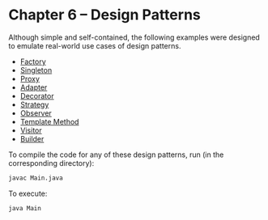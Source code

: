 # Chapter 6 – Design Patterns

Although simple and self-contained, the following examples were designed to emulate real-world use cases of design patterns.

* [Factory](https://github.com/mtov/softengbook-code/blob/main/ch6/Factory-Design-Pattern/Main.java)
* [Singleton](https://github.com/mtov/softengbook-code/blob/main/ch6/Singleton-Design-Pattern/Main.java)
* [Proxy](https://github.com/mtov/softengbook-code/blob/main/ch6/Proxy-Design-Pattern/Main.java)
* [Adapter](https://github.com/mtov/softengbook-code/blob/main/ch6/Adapter-Design-Pattern/Main.java)
* [Decorator](https://github.com/mtov/softengbook-code/blob/main/ch6/Decorator-Design-Pattern/Main.java)
* [Strategy](https://github.com/mtov/softengbook-code/blob/main/ch6/Strategy-Design-Pattern/Main.java)
* [Observer](https://github.com/mtov/softengbook-code/blob/main/ch6/Observer-Design-Pattern/Main.java)
* [Template Method](https://github.com/mtov/softengbook-code/blob/main/ch6/TemplateMethod-Design-Pattern/Main.java)
* [Visitor](https://github.com/mtov/softengbook-code/blob/main/ch6/Visitor-Design-Pattern/Main.java)
* [Builder](https://github.com/mtov/softengbook-code/blob/main/ch6/Builder-Design-Pattern/Main.java)

To compile the code for any of these design patterns, run (in the corresponding directory):

```bash
javac Main.java
```

To execute:

```bash
java Main
```
